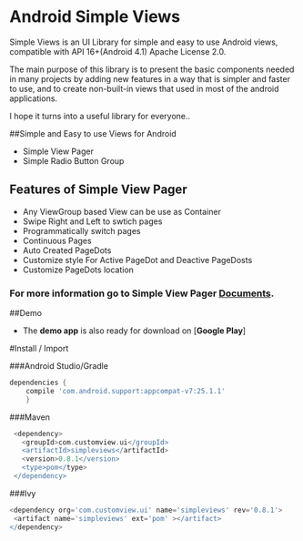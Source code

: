 
# Android Simple Views

Simple Views is an UI Library for simple and easy to use Android views,
compatible with API 16+(Android 4.1) Apache License 2.0.

The main purpose of this library is to present the basic components needed in many projects by adding new features in a way that is simpler and faster to use, and to create non-built-in views that used in most of the android applications.

I hope it turns into a useful library for everyone..

##Simple and Easy to use Views for Android

 - Simple View Pager
 - Simple Radio Button Group


## Features of Simple View Pager

 - Any ViewGroup based View can be use as Container
 - Swipe Right and Left to swtich pages
 - Programmatically switch pages
 - Continuous Pages
 - Auto Created PageDots
 - Customize style For Active PageDot and Deactive PageDosts
 - Customize PageDots location
 

 ### For more information **go to** Simple View Pager [**Documents**](https://github.com/savmm/AndroidSimpleViews/blob/master/Documents/SimpleViewPager.md).


##Demo
 - The **demo app** is also ready for download on [**Google Play**]

#Install / Import

###Android Studio/Gradle
 ```groovy
 dependencies {
     compile 'com.android.support:appcompat-v7:25.1.1'
     } 
```
###Maven
```groovy
 <dependency>
   <groupId>com.customview.ui</groupId>
   <artifactId>simpleviews</artifactId>
   <version>0.8.1</version>
   <type>pom</type>
 </dependency>
 ```
 
###Ivy
 ```groovy
 <dependency org='com.customview.ui' name='simpleviews' rev='0.8.1'>
  <artifact name='simpleviews' ext='pom' ></artifact>
</dependency>
 ```

